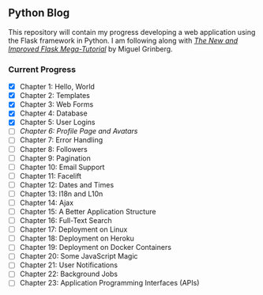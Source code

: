 ## Python Blog
This repository will contain my progress developing a web application using the Flask framework in Python. I am following along with [*The New and Improved Flask Mega-Tutorial*](https://courses.miguelgrinberg.com/p/flask-mega-tutorial) by Miguel Grinberg. 

### Current Progress
- [x] Chapter 1: Hello, World
- [x] Chapter 2: Templates
- [x] Chapter 3: Web Forms
- [x] Chapter 4: Database
- [x] Chapter 5: User Logins
- [ ] *Chapter 6: Profile Page and Avatars*
- [ ] Chapter 7: Error Handling
- [ ] Chapter 8: Followers
- [ ] Chapter 9: Pagination
- [ ] Chapter 10: Email Support
- [ ] Chapter 11: Facelift
- [ ] Chapter 12: Dates and Times
- [ ] Chapter 13: l18n and L10n
- [ ] Chapter 14: Ajax
- [ ] Chapter 15: A Better Application Structure
- [ ] Chapter 16: Full-Text Search
- [ ] Chapter 17: Deployment on Linux
- [ ] Chapter 18: Deployment on Heroku
- [ ] Chapter 19: Deployment on Docker Containers
- [ ] Chapter 20: Some JavaScript Magic
- [ ] Chapter 21: User Notifications
- [ ] Chapter 22: Background Jobs
- [ ] Chapter 23: Application Programming Interfaces (APIs)